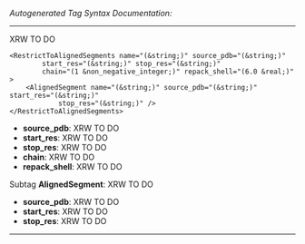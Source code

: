 _Autogenerated Tag Syntax Documentation:_

---
XRW TO DO

```
<RestrictToAlignedSegments name="(&string;)" source_pdb="(&string;)"
        start_res="(&string;)" stop_res="(&string;)"
        chain="(1 &non_negative_integer;)" repack_shell="(6.0 &real;)" >
    <AlignedSegment name="(&string;)" source_pdb="(&string;)" start_res="(&string;)"
            stop_res="(&string;)" />
</RestrictToAlignedSegments>
```

-   **source_pdb**: XRW TO DO
-   **start_res**: XRW TO DO
-   **stop_res**: XRW TO DO
-   **chain**: XRW TO DO
-   **repack_shell**: XRW TO DO


Subtag **AlignedSegment**:   XRW TO DO

-   **source_pdb**: XRW TO DO
-   **start_res**: XRW TO DO
-   **stop_res**: XRW TO DO

---
